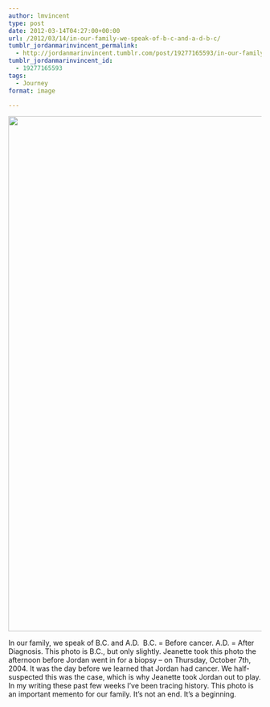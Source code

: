 ```yaml
---
author: lmvincent
type: post
date: 2012-03-14T04:27:00+00:00
url: /2012/03/14/in-our-family-we-speak-of-b-c-and-a-d-b-c/
tumblr_jordanmarinvincent_permalink:
  - http://jordanmarinvincent.tumblr.com/post/19277165593/in-our-family-we-speak-of-b-c-and-a-d-b-c
tumblr_jordanmarinvincent_id:
  - 19277165593
tags:
  - Journey
format: image

---
```

<img loading="lazy" src="https://jordansjourney.files.wordpress.com/2012/03/tumblr_m0uxp72has1rn5v6ko1_1280.jpg" alt="" width="768" height="1024" class="alignnone size-full wp-image-195" />

<p class="caption">
  In our family, we speak of B.C. and A.D.  B.C. = Before cancer. A.D. = After Diagnosis. This photo is B.C., but only slightly. Jeanette took this photo the afternoon before Jordan went in for a biopsy &ndash; on Thursday, October 7th, 2004. It was the day before we learned that Jordan had cancer. We half-suspected this was the case, which is why Jeanette took Jordan out to play. In my writing these past few weeks I&rsquo;ve been tracing history. This photo is an important memento for our family. It&rsquo;s not an end. It&rsquo;s a beginning.
</p>